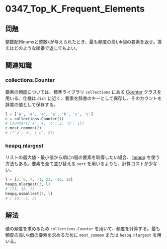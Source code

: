 # 0347_Top_K_Frequent_Elements

## 問題

整数配列numsと整数kが与えられたとき、最も頻度の高いk個の要素を返せ。答えはどのような順番で返してもよい。

## 関連知識

### collections.Counter

要素の頻度については、標準ライブラリ `collections` にある [Counter](https://docs.python.org/ja/3/library/collections.html#collections.Counter) クラスを用いる。仕様は `dict` に近く、要素を辞書のキーとして保存し、そのカウントを辞書の値として保存する。

```python
l = ['a', 'a', 'a', 'a', 'b', 'c', 'c']
c = collections.Counter(l)
# Counter({'a': 4, 'c': 2, 'b': 1})
c.most_common(2) 
# [('a', 4), ('c', 2)]
```

### heapq.nlargest

リストの最大値・最小値から順にn個の要素を取得したい場合、 [heapq](https://docs.python.org/ja/3/library/heapq.html) を使う方法もある。要素を全て並び替える `sort` を用いるよりも、計算コストが少ない。

```python
l = [3, 6, 7, -1, 23, -10, 18]
heapq.nlargest(3, l)
# [23, 18, 7]
heapq.nsmallest(3, l)
# [-10, -1, 3]
```

## 解法

値の頻度を求めるため `collections.Counter` を用いて、頻度を計算する。最も頻度の高いk個の要素を求めるために `most_common` または `heapq.nlargest` を用いる。